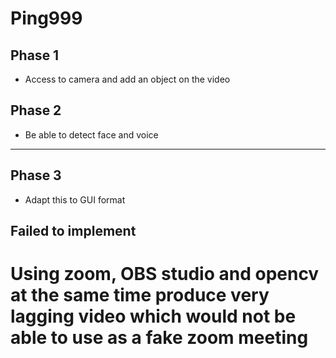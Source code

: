 # Ping999

## Phase 1
* Access to camera and add an object on the video

## Phase 2
* Be able to detect face and voice
---

## Phase 3
* Adapt this to GUI format

## Failed to implement

# Using zoom, OBS studio and opencv at the same time produce very lagging video which would not be able to use as a fake zoom meeting
